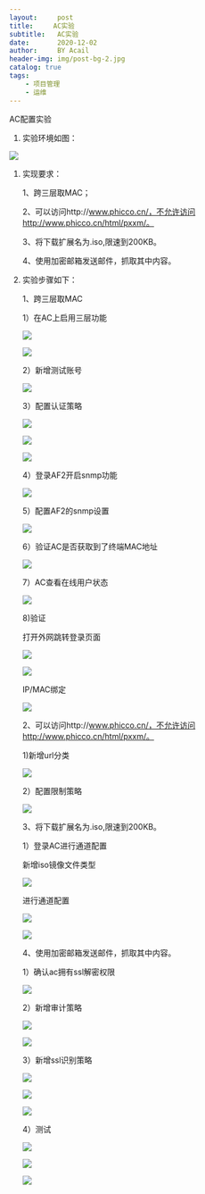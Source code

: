 ```yaml
---
layout:     post
title:     AC实验
subtitle:   AC实验
date:       2020-12-02
author:     BY Acail
header-img: img/post-bg-2.jpg
catalog: true
tags:	
    - 项目管理
    - 运维
---
```


AC配置实验

1.  实验环境如图：

![](https://github.com/acail22/acail22.github.io/blob/master/media/680a0ff1b733f1e2f1bcf6588b82a618.png)

1.  实现要求：

    1、跨三层取MAC；

    2、可以访问http://www.phicco.cn/，不允许访问http://www.phicco.cn/html/pxxm/。

    3、将下载扩展名为.iso,限速到200KB。

    4、使用加密邮箱发送邮件，抓取其中内容。

2.  实验步骤如下：

    1、跨三层取MAC

    1）在AC上启用三层功能

    ![](https://github.com/acail22/acail22.github.io/blob/master/media/21448a2c6d3e88dd824d7c7b619afce5.png)

    ![](https://github.com/acail22/acail22.github.io/blob/master/media/2505a39e43c5ccdd46809fe8eda98bbe.png)

    2）新增测试账号

    ![](https://github.com/acail22/acail22.github.io/blob/master/media/2e0554f558f0718cddbdc3a2ee538885.png)

    3）配置认证策略

    ![](https://github.com/acail22/acail22.github.io/blob/master/media/7367e14fd6dd2433bb9c5654a392dba0.png)

    ![](https://github.com/acail22/acail22.github.io/blob/master/media/deeb93e4351f91806ba22c8ebaf9a41b.png)

    ![](https://github.com/acail22/acail22.github.io/blob/master/media/2a302d0c04fdabd015979c9682f64ae7.png)

    4）登录AF2开启snmp功能

    ![](https://github.com/acail22/acail22.github.io/blob/master/media/7be232a2f4a940a162a72818ab21a37a.png)

    5）配置AF2的snmp设置

    ![](https://github.com/acail22/acail22.github.io/blob/master/media/2ccf2de9f6b1296e724bee0679839954.png)

    6）验证AC是否获取到了终端MAC地址

    ![](https://github.com/acail22/acail22.github.io/blob/master/media/1ef0fb935c83946d3b11b12c363870ec.png)

    7）AC查看在线用户状态

    ![](https://github.com/acail22/acail22.github.io/blob/master/media/75af0b2092b531d81e95799cf669adf0.png)

    8)验证

    打开外网跳转登录页面

    ![](https://github.com/acail22/acail22.github.io/blob/master/media/711bbfb4b0a37e84c692116fedff4b46.png)

    ![](https://github.com/acail22/acail22.github.io/blob/master/media/4349cc700db406b672e80b605be2ff38.png)

    IP/MAC绑定

    ![](https://github.com/acail22/acail22.github.io/blob/master/media/b7ab14d275782fd7761b51848da90307.png)

    2、可以访问http://www.phicco.cn/，不允许访问http://www.phicco.cn/html/pxxm/。

    1)新增url分类

    ![](https://github.com/acail22/acail22.github.io/blob/master/media/7e427a1822bb7b263180affdcde5ff3c.png)

    2）配置限制策略

    ![](https://github.com/acail22/acail22.github.io/blob/master/media/546b89a4f89508e5ad3dda907ea002a1.png)

    3、将下载扩展名为.iso,限速到200KB。

    1）登录AC进行通道配置

    新增iso镜像文件类型

    ![](https://github.com/acail22/acail22.github.io/blob/master/media/371c11583cea8a999644ef38470c12ba.png)

    进行通道配置

    ![](https://github.com/acail22/acail22.github.io/blob/master/media/1c56556a91c20a2bd5ec4682bb2c91bb.png)

    ![](https://github.com/acail22/acail22.github.io/blob/master/media/21e79303c66b2899b8eaa6cf43938c48.png)

    4、使用加密邮箱发送邮件，抓取其中内容。

    1）确认ac拥有ssl解密权限

    ![](https://github.com/acail22/acail22.github.io/blob/master/media/15af5263aa55765d174319e4899e5302.png)

    2）新增审计策略

    ![](https://github.com/acail22/acail22.github.io/blob/master/media/b8ba0f9b7ac8cb9cea95296cc0ec57ba.png)

    ![](https://github.com/acail22/acail22.github.io/blob/master/media/7d0eb8ad189bc214654cc4f3a6a7b6d1.png)

    3）新增ssl识别策略

    ![](https://github.com/acail22/acail22.github.io/blob/master/media/f6aba8ce3da030d6501afcf910e73d34.png)

    ![](https://github.com/acail22/acail22.github.io/blob/master/media/aedffcaf830a4055c8a896ed871eadd6.png)

    ![](https://github.com/acail22/acail22.github.io/blob/master/media/15e70a5f1a3c16de33f460e571931ca3.png)

    4）测试

    ![](https://github.com/acail22/acail22.github.io/blob/master/media/723746f36446ae607244bcdff6d44d5d.png)

    ![](https://github.com/acail22/acail22.github.io/blob/master/media/a613a471e62035cc21e4961b70764452.png)

    ![](https://github.com/acail22/acail22.github.io/blob/master/media/c538283a9743e2b9961f02038aec6fbb.png)
